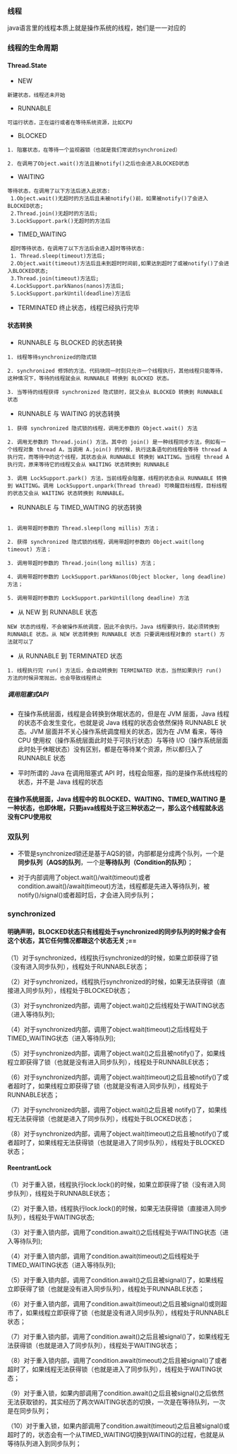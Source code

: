 ### 线程

java语言里的线程本质上就是操作系统的线程，她们是一一对应的


### 线程的生命周期

#### Thread.State

-  NEW
````
新建状态，线程还未开始
````

- RUNNABLE

````
可运行状态，正在运行或者在等待系统资源，比如CPU
````

- BLOCKED

````
1. 阻塞状态，在等待一个监视器锁（也就是我们常说的synchronized）

2. 在调用了Object.wait()方法且被notify()之后也会进入BLOCKED状态
````

- WAITING

````
等待状态，在调用了以下方法后进入此状态:
 1.Object.wait()无超时的方法后且未被notify()前，如果被notify()了会进入BLOCKED状态;
 2.Thread.join()无超时的方法后;
 3.LockSupport.park()无超时的方法后
````

- TIMED_WAITING

````
 超时等待状态，在调用了以下方法后会进入超时等待状态: 
 1. Thread.sleep(timeout)方法后; 
 2.Object.wait(timeout)方法后且未到超时时间前,如果达到超时了或被notify()了会进入BLOCKED状态;
 3.Thread.join(timeout)方法后;
 4.LockSupport.parkNanos(nanos)方法后;
 5.LockSupport.parkUntil(deadline)方法后
````

- TERMINATED 终止状态，线程已经执行完毕

#### 状态转换

- RUNNABLE 与 BLOCKED 的状态转换

``````
1. 线程等待synchronized的隐式锁

2. synchronized 修饰的方法、代码块同一时刻只允许一个线程执行，其他线程只能等待，这种情况下，等待的线程就会从 RUNNABLE 转换到 BLOCKED 状态。

3. 当等待的线程获得 synchronized 隐式锁时，就又会从 BLOCKED 转换到 RUNNABLE 状态

``````

- RUNNABLE 与 WAITING 的状态转换

````
1. 获得 synchronized 隐式锁的线程，调用无参数的 Object.wait() 方法

2. 调用无参数的 Thread.join() 方法。其中的 join() 是一种线程同步方法，例如有一个线程对象 thread A，当调用 A.join() 的时候，执行这条语句的线程会等待 thread A 执行完，而等待中的这个线程，其状态会从 RUNNABLE 转换到 WAITING。当线程 thread A 执行完，原来等待它的线程又会从 WAITING 状态转换到 RUNNABLE

3. 调用 LockSupport.park() 方法，当前线程会阻塞，线程的状态会从 RUNNABLE 转换到 WAITING。调用 LockSupport.unpark(Thread thread) 可唤醒目标线程，目标线程的状态又会从 WAITING 状态转换到 RUNNABLE。
````

- RUNNABLE 与 TIMED_WAITING 的状态转换

````

1. 调用带超时参数的 Thread.sleep(long millis) 方法；

2. 获得 synchronized 隐式锁的线程，调用带超时参数的 Object.wait(long timeout) 方法；

3. 调用带超时参数的 Thread.join(long millis) 方法；

4. 调用带超时参数的 LockSupport.parkNanos(Object blocker, long deadline) 方法；

5. 调用带超时参数的 LockSupport.parkUntil(long deadline) 方法

````

-  从 NEW 到 RUNNABLE 状态

````
NEW 状态的线程，不会被操作系统调度，因此不会执行。Java 线程要执行，就必须转换到 RUNNABLE 状态。从 NEW 状态转换到 RUNNABLE 状态 只要调用线程对象的 start() 方法就可以了

````

- 从 RUNNABLE 到 TERMINATED 状态

````
1. 线程执行完 run() 方法后，会自动转换到 TERMINATED 状态，当然如果执行 run() 方法的时候异常抛出，也会导致线程终止

````























##### 调用阻塞式API

- 在操作系统层面，线程是会转换到休眠状态的，但是在 JVM 层面，Java 线程的状态不会发生变化，也就是说 Java 线程的状态会依然保持 RUNNABLE 状态。JVM 层面并不关心操作系统调度相关的状态，因为在 JVM 看来，等待 CPU 使用权（操作系统层面此时处于可执行状态）与等待 I/O（操作系统层面此时处于休眠状态）没有区别，都是在等待某个资源，所以都归入了 RUNNABLE 状态

- 平时所谓的 Java 在调用阻塞式 API 时，线程会阻塞，指的是操作系统线程的状态，并不是 Java 线程的状态


#### 在操作系统层面，Java 线程中的 BLOCKED、WAITING、TIMED_WAITING 是一种状态，也即休眠，只要java线程处于这三种状态之一，那么这个线程就永远没有CPU使用权 

### 双队列
 
- 不管是synchronized锁还是基于AQS的锁，内部都是分成两个队列，一个是**同步队列（AQS的队列**，一个是**等待队列（Condition的队列）**；

- 对于内部调用了object.wait()/wait(timeout)或者condition.await()/await(timeout)方法，线程都是先进入等待队列，被notify()/signal()或者超时后，才会进入同步队列；

### synchronized

#### 明确声明，BLOCKED状态只有线程处于synchronized的同步队列的时候才会有这个状态，其它任何情况都跟这个状态无关 ;==

（1）对于synchronized，线程执行synchronized的时候，如果立即获得了锁（没有进入同步队列），线程处于RUNNABLE状态；

（2）对于synchronized，线程执行synchronized的时候，如果无法获得锁（直接进入同步队列），线程处于BLOCKED状态；

（3）对于synchronized内部，调用了object.wait()之后线程处于WAITING状态（进入等待队列);

（4）对于synchronized内部，调用了object.wait(timeout)之后线程处于TIMED_WAITING状态（进入等待队列);

（5）对于synchronized内部，调用了object.wait()之后且被notify()了，如果线程立即获得了锁（也就是没有进入同步队列），线程处于RUNNABLE状态；

（6）对于synchronized内部，调用了object.wait(timeout)之后且被notify()了或者超时了，如果线程立即获得了锁（也就是没有进入同步队列），线程处于RUNNABLE状态；

（7）对于synchronized内部，调用了object.wait()之后且被 notify()了，如果线程无法获得锁（也就是进入了同步队列），线程处于BLOCKED状态；

（8）对于synchronized内部，调用了object.wait(timeout)之后且被notify()了或者超时了，如果线程无法获得锁（也就是进入了同步队列），线程处于BLOCKED状态；

#### ReentrantLock

（1）对于重入锁，线程执行lock.lock()的时候，如果立即获得了锁（没有进入同步队列），线程处于RUNNABLE状态；

（2）对于重入锁，线程执行lock.lock()的时候，如果无法获得锁（直接进入同步队列），线程处于WAITING状态;

（3）对于重入锁内部，调用了condition.await()之后线程处于WAITING状态（进入等待队列);

（4）对于重入锁内部，调用了condition.await(timeout)之后线程处于TIMED_WAITING状态（进入等待队列);

（5）对于重入锁内部，调用了condition.await()之后且被signal()了，如果线程立即获得了锁（也就是没有进入同步队列），线程处于RUNNABLE状态；

（6）对于重入锁内部，调用了condition.await(timeout)之后且被signal()或则超市了，如果线程立即获得了锁（也就是没有进入同步队列），线程处于RUNNABLE状态；

（7）对于重入锁内部，调用了condition.await()之后且被signal()了，如果线程无法获得锁（也就是进入了同步队列），线程处于WAITING状态；

（8）对于重入锁内部，调用了condition.await(timeout)之后且被signal()了或者超时了，如果线程无法获得锁（也就是进入了同步队列），线程处于WAITING状态；

（9）对于重入锁，如果内部调用了condition.await()之后且被signal()之后依然无法获取锁的，其实经历了两次WAITING状态的切换，一次是在等待队列，一次是在同步队列；

（10）对于重入锁，如果内部调用了condition.await(timeout)之后且被signal()或超时了的，状态会有一个从TIMED_WAITING切换到WAITING的过程，也就是从等待队列进入到同步队列；